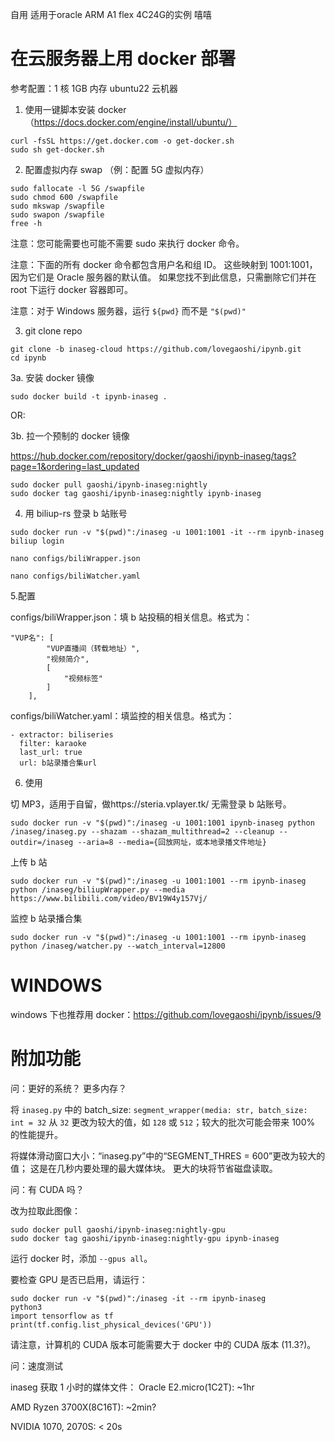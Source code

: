 自用 适用于oracle ARM A1 flex 4C24G的实例 嘻嘻

# 在云服务器上用 docker 部署

参考配置：1 核 1GB 内存 ubuntu22 云机器

1. 使用一键脚本安装 docker（https://docs.docker.com/engine/install/ubuntu/）

```
curl -fsSL https://get.docker.com -o get-docker.sh
sudo sh get-docker.sh
```

2. 配置虚拟内存 swap （例：配置 5G 虚拟内存）

```
sudo fallocate -l 5G /swapfile
sudo chmod 600 /swapfile
sudo mkswap /swapfile
sudo swapon /swapfile
free -h
```

注意：您可能需要也可能不需要 sudo 来执行 docker 命令。

注意：下面的所有 docker 命令都包含用户名和组 ID。 这些映射到 1001:1001，因为它们是 Oracle 服务器的默认值。 如果您找不到此信息，只需删除它们并在 root 下运行 docker 容器即可。

注意：对于 Windows 服务器，运行 `${pwd}` 而不是 `"$(pwd)"`

3. git clone repo

```
git clone -b inaseg-cloud https://github.com/lovegaoshi/ipynb.git
cd ipynb
```

3a. 安装 docker 镜像

```
sudo docker build -t ipynb-inaseg .
```

OR:

3b. 拉一个预制的 docker 镜像

https://hub.docker.com/repository/docker/gaoshi/ipynb-inaseg/tags?page=1&ordering=last_updated

```
sudo docker pull gaoshi/ipynb-inaseg:nightly
sudo docker tag gaoshi/ipynb-inaseg:nightly ipynb-inaseg
```

4. 用 biliup-rs 登录 b 站账号

```
sudo docker run -v "$(pwd)":/inaseg -u 1001:1001 -it --rm ipynb-inaseg
biliup login
```

```
nano configs/biliWrapper.json
```

```
nano configs/biliWatcher.yaml
```

5.配置

configs/biliWrapper.json：填 b 站投稿的相关信息。格式为：

```
"VUP名": [
        "VUP直播间（转载地址）",
        "视频简介",
        [
            "视频标签"
        ]
    ],
```

configs/biliWatcher.yaml：填监控的相关信息。格式为：

```
- extractor: biliseries
  filter: karaoke
  last_url: true
  url: b站录播合集url
```

6. 使用

切 MP3，适用于自留，做https://steria.vplayer.tk/ 无需登录 b 站账号。

`sudo docker run -v "$(pwd)":/inaseg -u 1001:1001 ipynb-inaseg python /inaseg/inaseg.py --shazam --shazam_multithread=2 --cleanup --outdir=/inaseg --aria=8 --media={回放网址，或本地录播文件地址}`

上传 b 站

`sudo docker run -v "$(pwd)":/inaseg -u 1001:1001 --rm ipynb-inaseg python /inaseg/biliupWrapper.py --media https://www.bilibili.com/video/BV19W4y157Vj/ `

监控 b 站录播合集

`sudo docker run -v "$(pwd)":/inaseg -u 1001:1001 --rm ipynb-inaseg python /inaseg/watcher.py --watch_interval=12800`

# WINDOWS

windows 下也推荐用 docker：https://github.com/lovegaoshi/ipynb/issues/9

# 附加功能

问：更好的系统？ 更多内存？

将 `inaseg.py` 中的 batch_size: `segment_wrapper(media: str, batch_size: int = 32` 从 `32` 更改为较大的值，如 `128` 或 `512`；较大的批次可能会带来 100% 的性能提升。

将媒体滑动窗口大小：“inaseg.py”中的“SEGMENT_THRES = 600”更改为较大的值； 这是在几秒内要处理的最大媒体块。 更大的块将节省磁盘读取。

问：有 CUDA 吗？

改为拉取此图像：

```
sudo docker pull gaoshi/ipynb-inaseg:nightly-gpu
sudo docker tag gaoshi/ipynb-inaseg:nightly-gpu ipynb-inaseg
```

运行 docker 时，添加 `--gpus all`。

要检查 GPU 是否已启用，请运行：

```
sudo docker run -v "$(pwd)":/inaseg -it --rm ipynb-inaseg
python3
import tensorflow as tf
print(tf.config.list_physical_devices('GPU'))
```

请注意，计算机的 CUDA 版本可能需要大于 docker 中的 CUDA 版本 (11.3?)。

问：速度测试

inaseg 获取 1 小时的媒体文件：
Oracle E2.micro(1C2T): ~1hr

AMD Ryzen 3700X(8C16T): ~2min?

NVIDIA 1070, 2070S: < 20s
